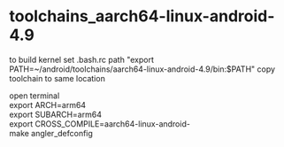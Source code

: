 # toolchains_aarch64-linux-android-4.9

to build kernel 
set .bash.rc path "export PATH=~/android/toolchains/aarch64-linux-android-4.9/bin:$PATH"
copy toolchain to same location

open terminal
<br>export ARCH=arm64
<br>export SUBARCH=arm64
<br>export CROSS_COMPILE=aarch64-linux-android-
<br>make angler_defconfig
